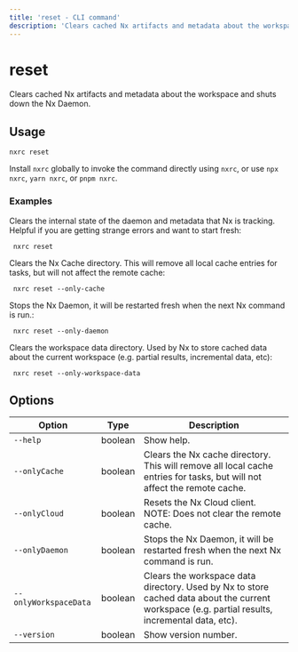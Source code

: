 ```yaml
---
title: 'reset - CLI command'
description: 'Clears cached Nx artifacts and metadata about the workspace and shuts down the Nx Daemon.'
---
```


# reset

Clears cached Nx artifacts and metadata about the workspace and shuts down the Nx Daemon.

## Usage

```shell
nxrc reset
```

Install `nxrc` globally to invoke the command directly using `nxrc`, or use `npx nxrc`, `yarn nxrc`, or `pnpm nxrc`.

### Examples

Clears the internal state of the daemon and metadata that Nx is tracking. Helpful if you are getting strange errors and want to start fresh:

```shell
 nxrc reset
```

Clears the Nx Cache directory. This will remove all local cache entries for tasks, but will not affect the remote cache:

```shell
 nxrc reset --only-cache
```

Stops the Nx Daemon, it will be restarted fresh when the next Nx command is run.:

```shell
 nxrc reset --only-daemon
```

Clears the workspace data directory. Used by Nx to store cached data about the current workspace (e.g. partial results, incremental data, etc):

```shell
 nxrc reset --only-workspace-data
```

## Options

| Option                | Type    | Description                                                                                                                                     |
| --------------------- | ------- | ----------------------------------------------------------------------------------------------------------------------------------------------- |
| `--help`              | boolean | Show help.                                                                                                                                      |
| `--onlyCache`         | boolean | Clears the Nx cache directory. This will remove all local cache entries for tasks, but will not affect the remote cache.                        |
| `--onlyCloud`         | boolean | Resets the Nx Cloud client. NOTE: Does not clear the remote cache.                                                                              |
| `--onlyDaemon`        | boolean | Stops the Nx Daemon, it will be restarted fresh when the next Nx command is run.                                                                |
| `--onlyWorkspaceData` | boolean | Clears the workspace data directory. Used by Nx to store cached data about the current workspace (e.g. partial results, incremental data, etc). |
| `--version`           | boolean | Show version number.                                                                                                                            |
